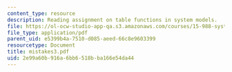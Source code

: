 ```yaml
---
content_type: resource
description: Reading assignment on table functions in system models.
file: https://ol-ocw-studio-app-qa.s3.amazonaws.com/courses/15-988-system-dynamics-self-study-fall-1998-spring-1999/2e99a60b916a6bb6518bba166e54da44_mistakes3.pdf
file_type: application/pdf
parent_uid: e5399b4a-7510-d085-aeed-66c8e9603399
resourcetype: Document
title: mistakes3.pdf
uid: 2e99a60b-916a-6bb6-518b-ba166e54da44
---
```

